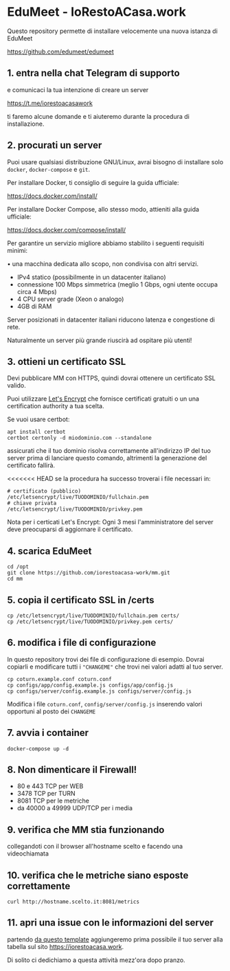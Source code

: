 # EduMeet - IoRestoACasa.work

Questo repository permette di installare velocemente una nuova istanza di EduMeet

https://github.com/edumeet/edumeet

## 1. entra nella chat Telegram di supporto

e comunicaci la tua intenzione di creare un server

https://t.me/iorestoacasawork

ti faremo alcune domande e ti aiuteremo durante la procedura di installazione.

## 2. procurati un server
Puoi usare qualsiasi distribuzione GNU/Linux, avrai bisogno di installare solo `docker`, `docker-compose` e `git`.

Per installare Docker, ti consiglio di seguire la guida ufficiale:

https://docs.docker.com/install/

Per installare Docker Compose, allo stesso modo, attieniti alla guida ufficiale:

https://docs.docker.com/compose/install/

Per garantire un servizio migliore abbiamo stabilito i seguenti requisiti minimi:

• una macchina dedicata allo scopo, non condivisa con altri servizi.
* IPv4 statico (possibilmente in un datacenter italiano)
* connessione 100 Mbps simmetrica (meglio 1 Gbps, ogni utente occupa circa 4 Mbps)
* 4 CPU server grade (Xeon o analogo)
* 4GB di RAM

Server posizionati in datacenter italiani riducono latenza e congestione di rete.

Naturalmente un server più grande riuscirà ad ospitare più utenti!

## 3. ottieni un certificato SSL

Devi pubblicare MM con HTTPS, quindi dovrai ottenere un certificato SSL valido.

Puoi utilizzare [Let's Encrypt](https://letsencrypt.org) che fornisce certificati gratuiti o un una certification authority a tua scelta.

Se vuoi usare certbot:
```
apt install certbot
certbot certonly -d miodominio.com --standalone
```
assicurati che il tuo dominio risolva correttamente all'indirizzo IP del tuo server prima di lanciare questo comando, altrimenti la generazione del certificato fallirà.

<<<<<<< HEAD
se la procedura ha successo troverai i file necessari in:
```
# certificato (pubblico)
/etc/letsencrypt/live/TUODOMINIO/fullchain.pem
# chiave privata
/etc/letsencrypt/live/TUODOMINIO/privkey.pem
```
Nota per i certicati Let's Encrypt:
Ogni 3 mesi l'amministratore del server deve preocuparsi di aggiornare il certificato.

## 4. scarica EduMeet

```
cd /opt
git clone https://github.com/iorestoacasa-work/mm.git
cd mm
```

## 5. copia il certificato SSL in /certs

```
cp /etc/letsencrypt/live/TUODOMINIO/fullchain.pem certs/
cp /etc/letsencrypt/live/TUODOMINIO/privkey.pem certs/
```

## 6. modifica i file di configurazione

In questo repository trovi dei file di configurazione di esempio. Dovrai copiarli e modificare tutti i `"CHANGEME"` che trovi nei valori adatti al tuo server.

```
cp coturn.example.conf coturn.conf
cp configs/app/config.example.js configs/app/config.js
cp configs/server/config.example.js configs/server/config.js
```

Modifica i file `coturn.conf`, `config/server/config.js` inserendo valori opportuni al posto dei `CHANGEME`

## 7. avvia i container

`docker-compose up -d`

## 8. Non dimenticare il Firewall!
* 80 e 443 TCP per WEB
* 3478 TCP per TURN
* 8081 TCP per le metriche
* da 40000 a 49999 UDP/TCP per i media

## 9. verifica che MM stia funzionando

collegandoti con il browser all'hostname scelto e facendo una videochiamata

## 10. verifica che le metriche siano esposte correttamente

`curl http://hostname.scelto.it:8081/metrics`


## 11. apri una issue con le informazioni del server

partendo [da questo template](https://github.com/iorestoacasa-work/iorestoacasa.work/issues/new?assignees=Radeox%2C+tapionx&labels=new+server&template=aggiunta-nuovo-server.md&title=%5BNEW+SERVER%5D)
aggiungeremo prima possibile il tuo server alla tabella sul sito https://iorestoacasa.work.

Di solito ci dedichiamo a questa attività mezz'ora dopo pranzo.
